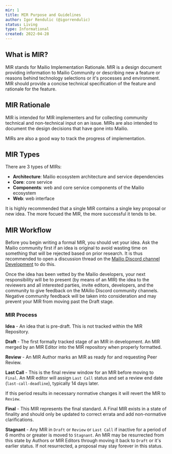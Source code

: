 ```yaml
---
mir: 1
title: MIR Purpose and Guidelines
author: Igor Rendulic (@igorrendulic)
status: Living
type: Informational
created: 2022-04-28
---
```


## What is MIR?

MIR stands for Mailio Implementation Rationale. MIR is a design document providing information to Mailio Community or describing new a feature or reasons behind technology selections or it's processes and environment. MIR should provide a concise technical specification of the feature and rationale for the feature. 

## MIR Rationale

MIR is intended for MIR implementers and for collecting community technical and non-technical input on an issue. MIRs are also intended to document the design decisions that have gone into Mailio. 

MIRs are also a good way to track the progress of implementation. 

## MIR Types

There are 3 types of MIRs:
- **Architecture**: Mailio ecosystem architecture and service dependencies 
- **Core**: core service
- **Components**: web and core service components of the Mailio ecosystem
- **Web**: web interface

It is highly recommended that a single MIR contains a single key proposal or new idea. The more focued the MIR, the more successful it tends to be. 

## MIR Workflow

Before you begin writing a formal MIR, you should vet your idea. Ask the Mailio community first if an idea is original to avoid wasting time on something that will be rejected based on prior research. It is thus recommended to open a discussion thread on the [Mailio Discord channel Development](https://discord.gg/hXjFS2zWra) to do this.

Once the idea has been vetted by the Mailio developers, your next responsibility will be to present (by means of an MIR) the idea to the reviewers and all interested parties, invite editors, developers, and the community to give feedback on the MAilio Discord community channels.  Negative community feedback will be taken into consideration and may prevent your MIR from moving past the Draft stage.

### MIR Process 

**Idea** - An idea that is pre-draft. This is not tracked within the MIR Repository.

**Draft** - The first formally tracked stage of an MIR in development. An MIR merged by an MIR Editor into the MIR repository when properly formatted.

**Review** - An MIR Author marks an MIR as ready for and requesting Peer Review.

**Last Call** - This is the final review window for an MIR before moving to `Final`. An MIR editor will assign `Last Call` status and set a review end date (`last-call-deadline`), typically 14 days later.

If this period results in necessary normative changes it will revert the MIR to `Review`.

**Final** - This MIR represents the final standard. A Final MIR exists in a state of finality and should only be updated to correct errata and add non-normative clarifications.

**Stagnant** - Any MIR in `Draft` or `Review` or `Last Call` if inactive for a period of 6 months or greater is moved to `Stagnant`. An MIR may be resurrected from this state by Authors or MIR Editors through moving it back to `Draft` or it's earlier status. If not resurrected, a proposal may stay forever in this status. 
